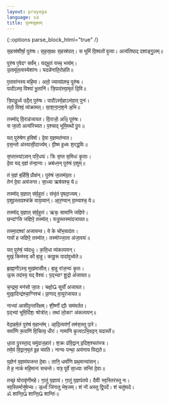 ```yaml
---
layout: prayoga
language: sa
title: पुरुषसूक्तम्
---
```


{::options parse_block_html="true" /}
<div class="count-mantras">
स॒हस्र॑शीर्षा॒ पुरु॑षः। स॒ह॒स्रा॒क्षः स॒हस्र॑पात्।  
स भूमिं॑ वि॒श्वतो॑ वृ॒त्वा। अत्य॑तिष्ठद् दशाङ्गु॒लम्॥

पुरु॑ष ए॒वेदꣳ सर्व॑॑म्। यद्भू॒तं यच्च॒ भव्य॑॑म्।  
उ॒तामृ॑त॒त्वस्येशा॑नः। यदन्ने॑नाति॒रोह॑ति॥

ए॒तावा॑नस्य महि॒मा। अतो॒ ज्याया॑ꣴश्च॒ पूरु॑षः।  
पादो॑॑ऽस्य॒ विश्वा॑ भू॒तानि॑। त्रि॒पाद॑स्या॒मृतं॑ दि॒वि॥

त्रि॒पादू॒र्ध्व उदै॒त् पुरु॑षः। पादो॑॑ऽस्ये॒हाऽभ॑वा॒त् पुनः॑।  
ततो॒ विश्वं॒ व्य॑क्रामत्। सा॒श॒ना॒न॒श॒ने अ॒भि॥

तस्मा॑॑द् वि॒राड॑जायत। वि॒राजो॒ अधि॒ पूरु॑षः।  
स जा॒तो अत्य॑रिच्यत। प॒श्चाद् भूमि॒मथो॑ पु॒रः॥

यत् पुरु॑षेण ह॒विषा॑॑। दे॒वा य॒ज्ञमत॑न्वत।  
व॒स॒न्तो अ॑स्यासी॒दाज्य॑॑म्। ग्री॒ष्म इ॒ध्मः श॒रद्ध॒विः॥

स॒प्तास्या॑ऽसन् परि॒धयः॑। त्रिः स॒प्त स॒मिधः॑ कृ॒ताः।  
दे॒वा यद् य॒ज्ञं त॑न्वा॒नाः। अब॑ध्न॒न् पुरु॑षं प॒शुम्॥

तं य॒ज्ञं ब॒र्हिषि॒ प्रौक्ष॑न्। पुरु॑षं जा॒तम॑ग्र॒तः।  
तेन॑ दे॒वा अय॑जन्त। सा॒ध्या ऋष॑यश्च॒ ये॥

तस्मा॑॑द् य॒ज्ञात् स॑र्व॒हुतः॑। संभृ॑तं पृषदा॒ज्यम्।  
प॒शूꣴस्ताꣴश्च॑क्रे वाय॒व्यान्॑। आ॒र॒ण्यान् ग्रा॒म्याश्च॒ ये॥  

तस्मा॑॑द् य॒ज्ञात् स॑र्व॒हुतः॑। ऋचः॒ सामा॑नि जज्ञिरे।  
छन्दा॑ꣳसि जज्ञिरे॒ तस्मा॑॑त्। यजु॒स्तस्मा॑दजायत॥

तस्मा॒दश्वा॑ अजायन्त। ये के चो॑भ॒याद॑तः।  
गावो॑ ह जज्ञिरे॒ तस्मा॑॑त्। तस्मा॑॑ज्जा॒ता अ॑जा॒वयः॑॥

यत् पुरु॑षं॒ व्य॑दधुः। क॒ति॒धा व्य॑कल्पयन्।  
मुखं॒ किम॑स्य॒ कौ बा॒हू। कावू॒रू पादा॑वुच्येते॥

ब्रा॒ह्म॒णो॑॑ऽस्य॒ मुख॑मासीत्। बा॒हू रा॑ज॒न्यः॑ कृ॒तः।  
ऊ॒रू तद॑स्य॒ यद् वैश्यः॑। प॒द्भ्याꣳ शू॒द्रो अ॑जायत॥

च॒न्द्रमा॒ मन॑सो जा॒तः। चक्षो॒ सूर्यो॑ अजायत।  
मुखा॒दिन्द्र॑श्चा॒ग्निश्च॑। प्रा॒णाद् वा॒युर॑जायत॥

नाभ्या॑ आसीद॒न्तरि॑क्षम्। शी॒र्ष्णो द्यौः सम॑वर्तत।  
प॒द्भ्यां भूमि॒र्दिशः॒ श्रोत्रा॑॑त्। तथा॑ लो॒काꣳ अ॑कल्पयन्॥

वेदा॒हमे॒तं पुरु॑षं म॒हान्त॑॑म्। आ॒दि॒त्यव॑र्णं॒ तम॑स॒स्तु पा॒रे।  
सर्वा॑णि रू॒पाणि॑ वि॒चित्य॒ धीरः॑। नामा॑नि कृ॒त्वाऽभि॒वद॒न् यदास्ते॑॑॥

धा॒ता पु॒रस्ता॒द् यमु॑दाज॒हार॑। श॒क्रः प्र॑वि॒द्वान् प्र॒दिश॒श्चत॑स्त्रः।  
तमे॒वं वि॒द्वान॒मृत॑ इ॒ह भ॑वति। नान्यः पन्था॒ अय॑नाय विद्यते॥

य॒ज्ञेन॑ य॒ज्ञम॑यजन्त दे॒वाः। तानि॒ धर्मा॑णि प्रथ॒मान्या॑सन्।  
ते ह॒ नाकं॑ महि॒मानः॑ सचन्ते। यत्र॒ पूर्वे॑ सा॒ध्याः सन्ति॑ दे॒वाः॥
</div>

तच्छं॒ योरावृ॑णीमहे। गा॒तुं य॒ज्ञाय॑। गा॒तुं य॒ज्ञप॑तये।  दैवीः॑॑ स्व॒स्तिर॑स्तु नः।  
स्व॒स्तिर्मानु॑षेभ्यः। ऊ॒र्ध्वं जि॑गातु भेष॒जम्। शं नो॑ अस्तु द्वि॒पदे॑॑। शं चतु॑ष्पदे।  
ॐ शान्ति॒ शान्ति॒ शान्तिः॑॥

